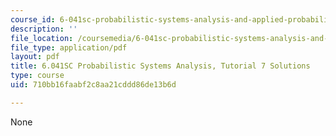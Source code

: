 ```yaml
---
course_id: 6-041sc-probabilistic-systems-analysis-and-applied-probability-fall-2013
description: ''
file_location: /coursemedia/6-041sc-probabilistic-systems-analysis-and-applied-probability-fall-2013/710bb16faabf2c8aa21cddd86de13b6d_MIT6_041SCF13_tut07_sol.pdf
file_type: application/pdf
layout: pdf
title: 6.041SC Probabilistic Systems Analysis, Tutorial 7 Solutions
type: course
uid: 710bb16faabf2c8aa21cddd86de13b6d

---
```

None